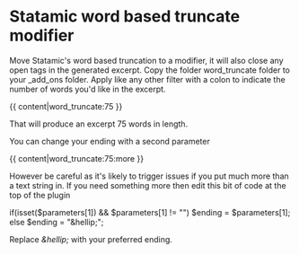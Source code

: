 # Statamic word based truncate modifier
Move Statamic's word based truncation to a modifier, it will also close any open tags in the generated excerpt.
Copy the folder word_truncate folder to your _add_ons folder.
Apply like any other filter with a colon to indicate the number of words you'd like in the excerpt.

{{ content|word_truncate:75 }}

That will produce an excerpt 75 words in length.

You can change your ending with a second parameter

{{ content|word_truncate:75:more }}

However be careful as it's likely to trigger issues if you put much more than a text string in. If you need something more then edit this bit of code at the top of the plugin

if(isset($parameters[1]) && $parameters[1] != "") $ending = $parameters[1];
else $ending = "&amp;hellip;";

Replace *&amp;hellip;* with your preferred ending.
      
      
